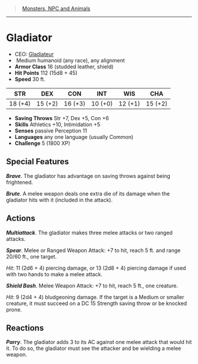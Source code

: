 ﻿---
!MonsterItem
Family: MonsterVO
Type: humanoid (any race)
Size: Medium
Alignment: any alignment
ArmorClass: 16 (studded leather, shield)
HitPoints: 112 (15d8 + 45)
Speed: 30 ft.
Strength: 18 (+4)
Dexterity: 15 (+2)
Constitution: 16 (+3)
Intelligence: 10 (+0)
Wisdom: 12 (+1)
Charisma: 15 (+2)
SavingThrows: Str +7, Dex +5, Con +6
Skills: Athletics +10, Intimidation +5
Senses: passive Perception 11
Languages: any one language (usually Common)
Challenge: 5 (1800 XP)
Id: monsters_vo.md#gladiator
ParentLink: monsters_vo.md#monsters-npc-and-animals
Name: Gladiator
ParentName: Monsters, NPC and Animals
NameLevel: 1
AltName: '[Gladiateur](hd_monsters_gladiateur.md)'
Attributes: {}
AttributesDictionary: >+
  {}

---
> [Monsters, NPC and Animals](srd_monsters.md)

---

# Gladiator

- CEO: [Gladiateur](hd_monsters_gladiateur.md)
-  Medium humanoid (any race), any alignment
- **Armor Class** 16 (studded leather, shield)
- **Hit Points** 112 (15d8 + 45)
- **Speed** 30 ft.

|STR|DEX|CON|INT|WIS|CHA|
|---|---|---|---|---|---|
|18 (+4)|15 (+2)|16 (+3)|10 (+0)|12 (+1)|15 (+2)|

- **Saving Throws** Str +7, Dex +5, Con +6
- **Skills** Athletics +10, Intimidation +5
- **Senses** passive Perception 11
- **Languages** any one language (usually Common)
- **Challenge** 5 (1800 XP)

## Special Features

**_Brave_**. The gladiator has advantage on saving throws against being frightened.

**_Brute_**. A melee weapon deals one extra die of its damage when the gladiator hits with it (included in the attack).

## Actions

**_Multiattack_**. The gladiator makes three melee attacks or two ranged attacks.

**_Spear_**. Melee or Ranged Weapon Attack: +7 to hit, reach 5 ft. and range 20/60 ft., one target.

_Hit_: 11 (2d6 + 4) piercing damage, or 13 (2d8 + 4) piercing damage if used with two hands to make a melee attack.

**_Shield Bash_**. Melee Weapon Attack: +7 to hit, reach 5 ft., one creature.

_Hit_: 9 (2d4 + 4) bludgeoning damage. If the target is a Medium or smaller creature, it must succeed on a DC 15 Strength saving throw or be knocked prone.

## Reactions

**_Parry_**. The gladiator adds 3 to its AC against one melee attack that would hit it. To do so, the gladiator must see the attacker and be wielding a melee weapon.

